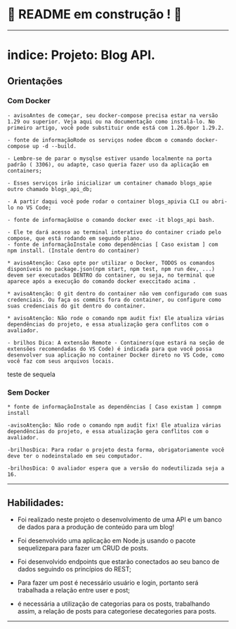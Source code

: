 # :construction: README em construção ! :construction:
<!-- Olá, Tryber!
Esse é apenas um arquivo inicial para o README do seu projeto.
É essencial que você preencha esse documento por conta própria, ok?
Não deixe de usar nossas dicas de escrita de README de projetos, e deixe sua criatividade brilhar!
:warning: IMPORTANTE: você precisa deixar nítido:
- quais arquivos/pastas foram desenvolvidos por você; 
- quais arquivos/pastas foram desenvolvidos por outra pessoa estudante;
- quais arquivos/pastas foram desenvolvidos pela Trybe.
-->
---
# indice: Projeto: Blog API.

## Orientações

### Com Docker
    - avisoAntes de começar, seu docker-compose precisa estar na versão 1.29 ou superior. Veja aqui ou na documentação como instalá-lo. No primeiro artigo, você pode substituir onde está com 1.26.0por 1.29.2.
    
    - fonte de informaçãoRode os serviços nodee dbcom o comando docker-compose up -d --build.

    - Lembre-se de parar o mysqlse estiver usando localmente na porta padrão ( 3306), ou adapte, caso queria fazer uso da aplicação em containers;

    - Esses serviços irão inicializar um container chamado blogs_apie outro chamado blogs_api_db;

    - A partir daqui você pode rodar o container blogs_apivia CLI ou abri-lo no VS Code;

    - fonte de informaçãoUse o comando docker exec -it blogs_api bash.

    - Ele te dará acesso ao terminal interativo do container criado pelo compose, que está rodando em segundo plano.
    - fonte de informaçãoInstale como dependências [ Caso existam ] com npm install. (Instale dentro do container)

    * avisoAtenção: Caso opte por utilizar o Docker, TODOS os comandos disponíveis no package.json(npm start, npm test, npm run dev, ...) devem ser executados DENTRO do container, ou seja, no terminal que aparece após a execução do comando docker execcitado acima .

    * avisoAtenção: O git dentro do container não vem configurado com suas credenciais. Ou faça os commits fora do container, ou configure como suas credenciais do git dentro do container.

    * avisoAtenção: Não rode o comando npm audit fix! Ele atualiza várias dependências do projeto, e essa atualização gera conflitos com o avaliador.

    - brilhos Dica: A extensão Remote - Containers(que estará na seção de extensões recomendadas do VS Code) é indicada para que você possa desenvolver sua aplicação no container Docker direto no VS Code, como você faz com seus arquivos locais.

teste de sequela


### Sem Docker
    * fonte de informaçãoInstale as dependências [ Caso existam ] comnpm install

    -avisoAtenção: Não rode o comando npm audit fix! Ele atualiza várias dependências do projeto, e essa atualização gera conflitos com o avaliador.

    -brilhosDica: Para rodar o projeto desta forma, obrigatoriamente você deve ter o nodeinstalado em seu computador.

    -brilhosDica: O avaliador espera que a versão do nodeutilizada seja a 16.

---
## Habilidades:

 - Foi realizado neste projeto o desenvolvimento de uma API e um banco de dados para a produção de conteúdo para um blog!

 - Foi desenvolvido uma aplicação em Node.js usando o pacote sequelizepara  para fazer um CRUD de posts.

 - Foi desenvolvido endpoints que estarão conectados ao seu banco de dados seguindo os princípios do REST;

* Para fazer um post é necessário usuário e login, portanto será trabalhada a relação entre user e post;

- é necessária a utilização de categorias para os posts, trabalhando assim, a relação de posts para categoriese decategories para posts.

---
